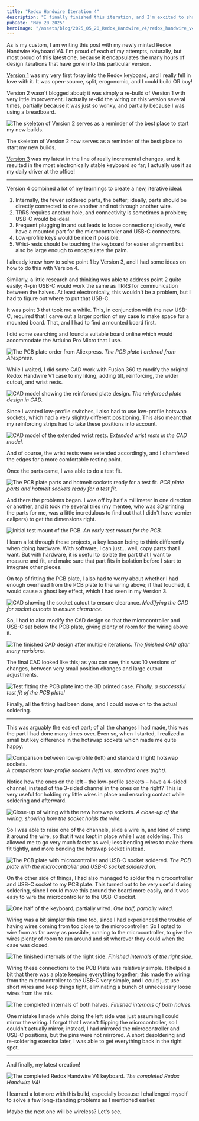 ```yaml
---
title: "Redox Handwire Iteration 4"
description: "I finally finished this iteration, and I'm excited to share the design improvements and lessons learned along the way!"
pubDate: "May 20 2025"
heroImage: "/assets/blog/2025_05_20_Redox_Handwire_v4/redox_handwire_v4.jpg"
---
```


As is my custom, I am writing this post with my newly minted Redox Handwire Keyboard V4. I'm proud of each of my attempts, naturally, but most proud of this latest one, because it encapsulates the many hours of design iterations that have gone into this particular version.

[Version 1](https://tehj.io/blog/projects/2022_01_17_Redox_Keyboard_Builds) was my very first foray into the Redox keyboard, and I really fell in love with it. It was open-source, split, erogonomic, and I could build OR buy! 

Version 2 wasn't blogged about; it was simply a re-build of Version 1 with very little improvement. I actually re-did the wiring on this version several times, partially because it was just so wonky, and partially because I was using a breadboard.

![The skeleton of Version 2 serves as a reminder of the best place to start my new builds.](/assets/blog/2025_05_20_Redox_Handwire_v4/redox_handwire_v2_skeleton.jpg)

The skeleton of Version 2 now serves as a reminder of the best place to start my new builds.

[Version 3](https://tehj.io/blog/projects/2024_11_19_Redox_Handwire_v3) was my latest in the line of really incremental changes, and it resulted in the most electronically stable keyboard so far; I actually use it as my daily driver at the office! 

---

Version 4 combined a lot of my learnings to create a new, iterative ideal:

1)  Internally, the fewer soldered parts, the better; ideally, parts should be directly connected to one another and not through another wire.
2)  TRRS requires another hole, and connectivity is sometimes a problem; USB-C would be ideal.
3)  Frequent plugging in and out leads to loose connections; ideally, we'd have a mounted part for the microcontroller and USB-C connectors.
4)  Low-profile keys would be nice if possible.
5)  Wrist-rests should be touching the keyboard for easier alignment but also be large enough to encapsulate the palm.

I already knew how to solve point 1 by Version 3, and I had some ideas on how to do this with Version 4.

Similarly, a little research and thinking was able to address point 2 quite easily; 4-pin USB-C would work the same as TRRS for communication between the halves. At least electronically, this wouldn't be a problem, but I had to figure out where to put that USB-C.

It was point 3 that took me a while. This, in conjunction with the new USB-C, required that I carve out a larger portion of my case to make space for a mounted board. That, and I had to find a mounted board first.

I did some searching and found a suitable board online which would accommodate the Arduino Pro Micro that I use.

![The PCB plate order from Aliexpress.](/assets/blog/2025_05_20_Redox_Handwire_v4/pcb_plate_order.jpeg)
*The PCB plate I ordered from Aliexpress.*

While I waited, I did some CAD work with Fusion 360 to modify the original Redox Handwire V1 case to my liking, adding tilt, reinforcing, the wider cutout, and wrist rests.

![CAD model showing the reinforced plate design.](/assets/blog/2025_05_20_Redox_Handwire_v4/reinforced_plate.png)
*The reinforced plate design in CAD.*

Since I wanted low-profile switches, I also had to use low-profile hotswap sockets, which had a very slightly different positioning. This also meant that my reinforcing strips had to take these positions into account.

![CAD model of the extended wrist rests.](/assets/blog/2025_05_20_Redox_Handwire_v4/extended_wristrest.png)
*Extended wrist rests in the CAD model.*

And of course, the wrist rests were extended accordingly, and I chamfered the edges for a more comfortable resting point.

Once the parts came, I was able to do a test fit.

![The PCB plate parts and hotmelt sockets ready for a test fit.](/assets/blog/2025_05_20_Redox_Handwire_v4/pcb_plate_hotmelt_sockets.jpeg)
*PCB plate parts and hotmelt sockets ready for a test fit.*

And there the problems began. I was off by half a millimeter in one direction or another, and it took me several tries (my mentee, who was 3D printing the parts for me, was a little incredulous to find out that I didn't have vernier calipers) to get the dimensions right.

![Initial test mount of the PCB.](/assets/blog/2025_05_20_Redox_Handwire_v4/test_pcb_mount.jpg)
*An early test mount for the PCB.*

I learn a lot through these projects, a key lesson being to think differently when doing hardware. With software, I can just... well, copy parts that I want. But with hardware, it is useful to isolate the part that I want to measure and fit, and make sure that part fits in isolation before I start to integrate other pieces.

On top of fitting the PCB plate, I also had to worry about whether I had enough overhead from the PCB plate to the wiring above; if that touched, it would cause a ghost key effect, which I had seen in my Version 3.

![CAD showing the socket cutout to ensure clearance.](/assets/blog/2025_05_20_Redox_Handwire_v4/socket_cutout.png)
*Modifying the CAD for socket cutouts to ensure clearance.*

So, I had to also modify the CAD design so that the microcontroller and USB-C sat below the PCB plate, giving plenty of room for the wiring above it.

![The finished CAD design after multiple iterations.](/assets/blog/2025_05_20_Redox_Handwire_v4/finished_cad.png)
*The finished CAD after many revisions.*

The final CAD looked like this; as you can see, this was 10 versions of changes, between very small position changes and large cutout adjustments.

![Test fitting the PCB plate into the 3D printed case.](/assets/blog/2025_05_20_Redox_Handwire_v4/test_fit_pcb_plate.jpeg)
*Finally, a successful test fit of the PCB plate!*

Finally, all the fitting had been done, and I could move on to the actual soldering.

---

This was arguably the easiest part; of all the changes I had made, this was the part I had done many times over. Even so, when I started, I realized a small but key difference in the hotswap sockets which made me quite happy.

![Comparison between low-profile (left) and standard (right) hotswap sockets.](/assets/blog/2025_05_20_Redox_Handwire_v4/hotswap_socket_diff.jpg)
*A comparison: low-profile sockets (left) vs. standard ones (right).*

Notice how the ones on the left – the low-profile sockets – have a 4-sided channel, instead of the 3-sided channel in the ones on the right? This is very useful for holding my little wires in place and ensuring contact while soldering and afterward.

![Close-up of wiring with the new hotswap sockets.](/assets/blog/2025_05_20_Redox_Handwire_v4/close_up_wiring.jpg)
*A close-up of the wiring, showing how the socket holds the wire.*

So I was able to raise one of the channels, slide a wire in, and kind of crimp it around the wire, so that it was kept in place while I was soldering. This allowed me to go very much faster as well; less bending wires to make them fit tightly, and more bending the hotswap socket instead.

![The PCB plate with microcontroller and USB-C socket soldered.](/assets/blog/2025_05_20_Redox_Handwire_v4/pcb_plate.jpg)
*The PCB plate with the microcontroller and USB-C socket soldered on.*

On the other side of things, I had also managed to solder the microcontroller and USB-C socket to my PCB plate. This turned out to be very useful during soldering, since I could move this around the board more easily, and it was easy to wire the microcontroller to the USB-C socket.

![One half of the keyboard, partially wired.](/assets/blog/2025_05_20_Redox_Handwire_v4/redox_half_wired.jpg)
*One half, partially wired.*

Wiring was a bit simpler this time too, since I had experienced the trouble of having wires coming from too close to the microcontroller. So I opted to wire from as far away as possible, running to the microcontroller, to give the wires plenty of room to run around and sit wherever they could when the case was closed.

![The finished internals of the right side.](/assets/blog/2025_05_20_Redox_Handwire_v4/right_finished_internals.jpg)
*Finished internals of the right side.*

Wiring these connections to the PCB Plate was relatively simple. It helped a bit that there was a plate keeping everything together; this made the wiring from the microcontroller to the USB-C very simple, and I could just use short wires and keep things tight, eliminating a bunch of unnecessary loose wires from the mix.

![The completed internals of both halves.](/assets/blog/2025_05_20_Redox_Handwire_v4/finished_internals.jpg)
*Finished internals of both halves.*

One mistake I made while doing the left side was just assuming I could mirror the wiring. I forgot that I wasn't flipping the microcontroller, so I couldn't actually mirror; instead, I had mirrored the microcontroller and USB-C positions, but the pins were not mirrored. A short desoldering and re-soldering exercise later, I was able to get everything back in the right spot.

---

And finally, my latest creation!

![The completed Redox Handwire V4 keyboard.](/assets/blog/2025_05_20_Redox_Handwire_v4/redox_handwire_v4.jpg)
*The completed Redox Handwire V4!*

I learned a lot more with this build, especially because I challenged myself to solve a few long-standing problems as I mentioned earlier.

Maybe the next one will be wireless? Let's see.
